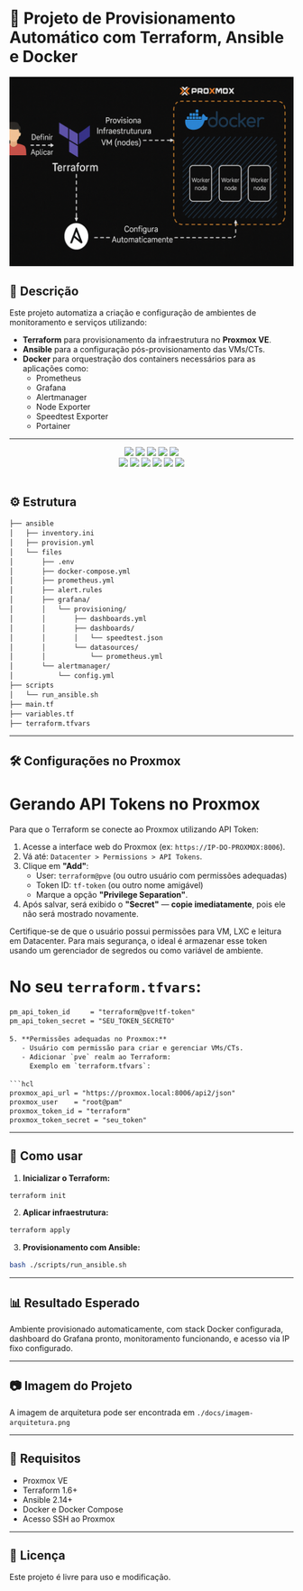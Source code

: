 # 🐧 Projeto de Provisionamento Automático com Terraform, Ansible e Docker

![Arquitetura](./docs/imagem-arquitetura.png)

## 📌 Descrição

Este projeto automatiza a criação e configuração de ambientes de monitoramento e serviços utilizando:

- **Terraform** para provisionamento da infraestrutura no **Proxmox VE**.
- **Ansible** para a configuração pós-provisionamento das VMs/CTs.
- **Docker** para orquestração dos containers necessários para as aplicações como:
  - Prometheus
  - Grafana
  - Alertmanager
  - Node Exporter
  - Speedtest Exporter
  - Portainer

---

<div align="center">
    <!-- Your badges here -->
    <img src="https://img.shields.io/badge/proxmox-%23FF6F00.svg?style=for-the-badge&logo=proxmox&logoColor=white">
    <img src="https://img.shields.io/badge/terraform-%238511FA.svg?style=for-the-badge&logo=terraform&logoColor=white">
    <img src="https://img.shields.io/badge/ansible-%23000.svg?style=for-the-badge&logo=ansible&logoColor=white">
    <img src="https://img.shields.io/badge/ubuntu-%23D00000.svg?style=for-the-badge&logo=ubuntu&logoColor=white">
    <img src="https://img.shields.io/badge/docker-%232496ED.svg?style=for-the-badge&logo=docker&logoColor=white">
    <br>
    <img src="https://img.shields.io/badge/prometheus-%23E6522C.svg?style=for-the-badge&logo=prometheus&logoColor=white">
    <img src="https://img.shields.io/badge/grafana-%23F46800.svg?style=for-the-badge&logo=grafana&logoColor=white">
    <img src="https://img.shields.io/badge/alertmanager-%23E6522C.svg?style=for-the-badge&logo=prometheus&logoColor=white">
    <img src="https://img.shields.io/badge/node_exporter-%2330A14E.svg?style=for-the-badge&logo=linux&logoColor=white">
    <img src="https://img.shields.io/badge/speedtest_exporter-%2300579C.svg?style=for-the-badge&logo=speedtest&logoColor=white">
    <img src="https://img.shields.io/badge/portainer-%2300B3EC.svg?style=for-the-badge&logo=portainer&logoColor=white">
    </br>
    
</div>
<br>

## ⚙️ Estrutura

```bash
├── ansible
│   ├── inventory.ini
│   ├── provision.yml
│   └── files
│       ├── .env
│       ├── docker-compose.yml
│       ├── prometheus.yml
│       ├── alert.rules
│       ├── grafana/
│       │   └── provisioning/
│       │       ├── dashboards.yml
│       │       ├── dashboards/
│       │       │   └── speedtest.json
│       │       └── datasources/
│       │           └── prometheus.yml
│       └── alertmanager/
│           └── config.yml
├── scripts
│   └── run_ansible.sh
├── main.tf
├── variables.tf
├── terraform.tfvars
```

---

## 🛠️ Configurações no Proxmox

# Gerando API Tokens no Proxmox

Para que o Terraform se conecte ao Proxmox utilizando API Token:

1. Acesse a interface web do Proxmox (ex: `https://IP-DO-PROXMOX:8006`).
2. Vá até: `Datacenter > Permissions > API Tokens`.
3. Clique em **"Add"**:
   - User: `terraform@pve` (ou outro usuário com permissões adequadas)
   - Token ID: `tf-token` (ou outro nome amigável)
   - Marque a opção **"Privilege Separation"**.
4. Após salvar, será exibido o **"Secret"** — **copie imediatamente**, pois ele não será mostrado novamente.

Certifique-se de que o usuário possui permissões para VM, LXC e leitura em Datacenter.
Para mais segurança, o ideal é armazenar esse token usando um gerenciador de segredos ou como variável de ambiente.

# No seu `terraform.tfvars`:

```hcl
pm_api_token_id     = "terraform@pve!tf-token"
pm_api_token_secret = "SEU_TOKEN_SECRETO"

5. **Permissões adequadas no Proxmox:**
   - Usuário com permissão para criar e gerenciar VMs/CTs.
   - Adicionar `pve` realm ao Terraform:  
     Exemplo em `terraform.tfvars`:

```hcl
proxmox_api_url = "https://proxmox.local:8006/api2/json"
proxmox_user    = "root@pam"
proxmox_token_id = "terraform"
proxmox_token_secret = "seu_token"
```

---

## 🚀 Como usar

1. **Inicializar o Terraform:**

```bash
terraform init
```

2. **Aplicar infraestrutura:**

```bash
terraform apply
```

3. **Provisionamento com Ansible:**

```bash
bash ./scripts/run_ansible.sh
```

---

## 📊 Resultado Esperado

Ambiente provisionado automaticamente, com stack Docker configurada, dashboard do Grafana pronto, monitoramento funcionando, e acesso via IP fixo configurado.

---

## 📷 Imagem do Projeto

A imagem de arquitetura pode ser encontrada em `./docs/imagem-arquitetura.png`

---

## 🧪 Requisitos

- Proxmox VE
- Terraform 1.6+
- Ansible 2.14+
- Docker e Docker Compose
- Acesso SSH ao Proxmox

---

## 📄 Licença

Este projeto é livre para uso e modificação.